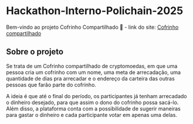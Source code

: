 # Hackathon-Interno-Polichain-2025

Bem-vindo ao projeto Cofrinho Compartilhado 🐷 - link do site: [Cofrinho compartilhado]([https://meusite.com](https://cofrinho-compartilhado.vercel.app/))

##  Sobre o projeto

Se trata de um Cofrinho compartilhado de cryptomoedas, em que uma pessoa cria um cofrinho com um nome, uma meta de arrecadação, uma quantidade de dias pra arrecadar e o endereço da carteira das outras pessoas que farão parte do cofrinho.

A ideia é que até o final do período, os participantes já tenham arrecadado o dinheiro desejado, para que assim o dono do cofrinho possa sacá-lo. Além disso, a plataforma conta com a possibilidade de sugerir maneiras para gastar o dinheiro e cada participante votar em apenas uma delas.
